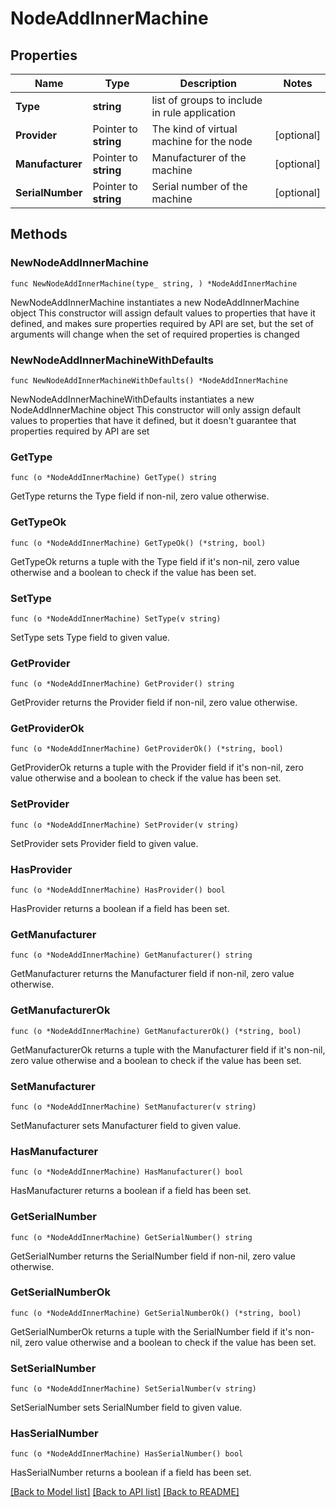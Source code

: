 # NodeAddInnerMachine

## Properties

Name | Type | Description | Notes
------------ | ------------- | ------------- | -------------
**Type** | **string** | list of groups to include in rule application | 
**Provider** | Pointer to **string** | The kind of virtual machine for the node | [optional] 
**Manufacturer** | Pointer to **string** | Manufacturer of the machine | [optional] 
**SerialNumber** | Pointer to **string** | Serial number of the machine | [optional] 

## Methods

### NewNodeAddInnerMachine

`func NewNodeAddInnerMachine(type_ string, ) *NodeAddInnerMachine`

NewNodeAddInnerMachine instantiates a new NodeAddInnerMachine object
This constructor will assign default values to properties that have it defined,
and makes sure properties required by API are set, but the set of arguments
will change when the set of required properties is changed

### NewNodeAddInnerMachineWithDefaults

`func NewNodeAddInnerMachineWithDefaults() *NodeAddInnerMachine`

NewNodeAddInnerMachineWithDefaults instantiates a new NodeAddInnerMachine object
This constructor will only assign default values to properties that have it defined,
but it doesn't guarantee that properties required by API are set

### GetType

`func (o *NodeAddInnerMachine) GetType() string`

GetType returns the Type field if non-nil, zero value otherwise.

### GetTypeOk

`func (o *NodeAddInnerMachine) GetTypeOk() (*string, bool)`

GetTypeOk returns a tuple with the Type field if it's non-nil, zero value otherwise
and a boolean to check if the value has been set.

### SetType

`func (o *NodeAddInnerMachine) SetType(v string)`

SetType sets Type field to given value.


### GetProvider

`func (o *NodeAddInnerMachine) GetProvider() string`

GetProvider returns the Provider field if non-nil, zero value otherwise.

### GetProviderOk

`func (o *NodeAddInnerMachine) GetProviderOk() (*string, bool)`

GetProviderOk returns a tuple with the Provider field if it's non-nil, zero value otherwise
and a boolean to check if the value has been set.

### SetProvider

`func (o *NodeAddInnerMachine) SetProvider(v string)`

SetProvider sets Provider field to given value.

### HasProvider

`func (o *NodeAddInnerMachine) HasProvider() bool`

HasProvider returns a boolean if a field has been set.

### GetManufacturer

`func (o *NodeAddInnerMachine) GetManufacturer() string`

GetManufacturer returns the Manufacturer field if non-nil, zero value otherwise.

### GetManufacturerOk

`func (o *NodeAddInnerMachine) GetManufacturerOk() (*string, bool)`

GetManufacturerOk returns a tuple with the Manufacturer field if it's non-nil, zero value otherwise
and a boolean to check if the value has been set.

### SetManufacturer

`func (o *NodeAddInnerMachine) SetManufacturer(v string)`

SetManufacturer sets Manufacturer field to given value.

### HasManufacturer

`func (o *NodeAddInnerMachine) HasManufacturer() bool`

HasManufacturer returns a boolean if a field has been set.

### GetSerialNumber

`func (o *NodeAddInnerMachine) GetSerialNumber() string`

GetSerialNumber returns the SerialNumber field if non-nil, zero value otherwise.

### GetSerialNumberOk

`func (o *NodeAddInnerMachine) GetSerialNumberOk() (*string, bool)`

GetSerialNumberOk returns a tuple with the SerialNumber field if it's non-nil, zero value otherwise
and a boolean to check if the value has been set.

### SetSerialNumber

`func (o *NodeAddInnerMachine) SetSerialNumber(v string)`

SetSerialNumber sets SerialNumber field to given value.

### HasSerialNumber

`func (o *NodeAddInnerMachine) HasSerialNumber() bool`

HasSerialNumber returns a boolean if a field has been set.


[[Back to Model list]](../README.md#documentation-for-models) [[Back to API list]](../README.md#documentation-for-api-endpoints) [[Back to README]](../README.md)



